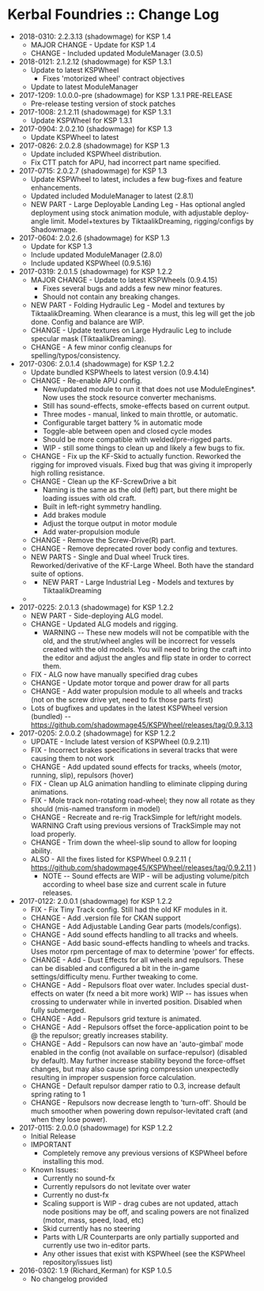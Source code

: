 # Kerbal Foundries :: Change Log

* 2018-0310: 2.2.3.13 (shadowmage) for KSP 1.4
	+ MAJOR CHANGE - Update for KSP 1.4
	+ CHANGE - Included updated ModuleManager (3.0.5)
* 2018-0121: 2.1.2.12 (shadowmage) for KSP 1.3.1
	+ Update to latest KSPWheel
		- Fixes 'motorized wheel' contract objectives
	+ Update to latest ModuleManager
* 2017-1209: 1.0.0.0-pre (shadowmage) for KSP 1.3.1 PRE-RELEASE
	+ Pre-release testing version of stock patches
* 2017-1008: 2.1.2.11 (shadowmage) for KSP 1.3.1
	+ Update KSPWheel for KSP 1.3.1
* 2017-0904: 2.0.2.10 (shadowmage) for KSP 1.3
	+ Update KSPWheel to latest
* 2017-0826: 2.0.2.8 (shadowmage) for KSP 1.3
	+ Update included KSPWheel distribution.
	+ Fix CTT patch for APU, had incorrect part name specified.
* 2017-0715: 2.0.2.7 (shadowmage) for KSP 1.3
	+ Update KSPWheel to latest, includes a few bug-fixes and feature enhancements.
	+ Updated included ModuleManager to latest (2.8.1)
	+ NEW PART - Large Deployable Landing Leg - Has optional angled deployment using stock animation module, with adjustable deploy-angle limit.  Model+textures by TiktaalikDreaming, rigging/configs by Shadowmage.
* 2017-0604: 2.0.2.6 (shadowmage) for KSP 1.3
	+ Update for KSP 1.3
	+ Include updated ModuleManager (2.8.0)
	+ Include updated KSPWheel (0.9.5.16)
* 2017-0319: 2.0.1.5 (shadowmage) for KSP 1.2.2
	+ MAJOR CHANGE - Update to latest KSPWheels (0.9.4.15)
		- Fixes several bugs and adds a few new minor features.
		- Should not contain any breaking changes.
	+ NEW PART - Folding Hydraulic Leg - Model and textures by TiktaalikDreaming.  When clearance is a must, this leg will get the job done.  Config and balance are WIP.
	+ CHANGE - Update textures on Large Hydraulic Leg to include specular mask (TiktaalikDreaming).
	+ CHANGE - A few minor config cleanups for spelling/typos/consistency.
* 2017-0306: 2.0.1.4 (shadowmage) for KSP 1.2.2
	+ Update bundled KSPWheels to latest version (0.9.4.14)
	+ CHANGE - Re-enable APU config.
		- New/updated module to run it that does not use ModuleEngines*.  Now uses the stock resource converter mechanisms.
		- Still has sound-effects, smoke-effects based on current output.
		- Three modes - manual, linked to main throttle, or automatic.
		- Configurable target battery % in automatic mode
		- Toggle-able between open and closed cycle modes
		- Should be more compatible with welded/pre-rigged parts.
		- WIP - still some things to clean up and likely a few bugs to fix.
	+ CHANGE - Fix up the KF-Skid to actually function.  Reworked the rigging for improved visuals.  Fixed bug that was giving it improperly high rolling resistance.
	+ CHANGE - Clean up the KF-ScrewDrive a bit
		- Naming is the same as the old (left) part, but there might be loading issues with old craft.
		- Built in left-right symmetry handling.
		- Add brakes module
		- Adjust the torque output in motor module
		- Add water-propulsion module
	+ CHANGE - Remove the Screw-Drive(R) part.
	+ CHANGE - Remove deprecated rover body config and textures.
	+ NEW PARTS - Single and Dual wheel Truck tires.  Reworked/derivative of the KF-Large Wheel.  Both have the standard suite of options.
	+ [](http://i.imgur.com/j5NTKqA.png)
		- NEW PART - Large Industrial Leg - Models and textures by TiktaalikDreaming
	+ [](http://i.imgur.com/NBNQJCE.png)
* 2017-0225: 2.0.1.3 (shadowmage) for KSP 1.2.2
	+ NEW PART - Side-deploying ALG model.
	+ CHANGE - Updated ALG models and rigging.
		- WARNING -- These new models will not be compatible with the old, and the strut/wheel angles will be incorrect for vessels created with the old models.  You will need to bring the craft into the editor and adjust the angles and flip state in order to correct them.
	+ FIX - ALG now have manually specified drag cubes
	+ CHANGE - Update motor torque and power draw for all parts
	+ CHANGE - Add water propulsion module to all wheels and tracks (not on the screw drive yet, need to fix those parts first)
	+ Lots of bugfixes and updates in the latest KSPWheel version (bundled) -- https://github.com/shadowmage45/KSPWheel/releases/tag/0.9.3.13
* 2017-0205: 2.0.0.2 (shadowmage) for KSP 1.2.2
	+ UPDATE - Include latest version of KSPWheel (0.9.2.11)
	+ FIX - Incorrect brakes specifications in several tracks that were causing them to not work
	+ CHANGE - Add updated sound effects for tracks, wheels (motor, running, slip), repulsors (hover)
	+ FIX - Clean up ALG animation handling to eliminate clipping during animations.
	+ FIX - Mole track non-rotating road-wheel; they now all rotate as they should (mis-named transform in model)
	+ CHANGE - Recreate and re-rig TrackSimple for left/right models.  WARNING Craft using previous versions of TrackSimple may not load properly.
	+ CHANGE - Trim down the wheel-slip sound to allow for looping ability.
	+ ALSO - All the fixes listed for KSPWheel 0.9.2.11 ( https://github.com/shadowmage45/KSPWheel/releases/tag/0.9.2.11 )
		- NOTE -- Sound effects are WIP - will be adjusting volume/pitch according to wheel base size and current scale in future releases.
* 2017-0122: 2.0.0.1 (shadowmage) for KSP 1.2.2
	+ FIX - Fix Tiny Track config.  Still had the old KF modules in it.
	+ CHANGE - Add .version file for CKAN support
	+ CHANGE - Add Adjustable Landing Gear parts (models/configs).
	+ CHANGE - Add sound effects handling to all tracks and wheels.
	+ CHANGE - Add basic sound-effects handling to wheels and tracks.  Uses motor rpm percentage of max to determine 'power' for effects.
	+ CHANGE - Add - Dust Effects for all wheels and repulsors.  These can be disabled and configured a bit in the in-game settings/difficulty menu.  Further tweaking to come.
	+ CHANGE - Add - Repulsors float over water.  Includes special dust-effects on water (fx need a bit more work) WIP -- has issues when crossing to underwater while in inverted position.  Disabled when fully submerged.
	+ CHANGE - Add - Repulsors grid texture is animated.
	+ CHANGE - Add - Repulsors offset the force-application point to be @ the repulsor; greatly increases stability.
	+ CHANGE - Add - Repulsors can now have an 'auto-gimbal' mode enabled in the config (not available on surface-repulsor) (disabled by default).  May further increase stability beyond the force-offset changes, but may also cause spring compression unexpectedly resulting in improper suspension force calculation.
	+ CHANGE - Default repulsor damper ratio to 0.3, increase default spring rating to 1
	+ CHANGE - Repulsors now decrease length to 'turn-off'.  Should be much smoother when powering down repulsor-levitated craft (and when they lose power).
* 2017-0115: 2.0.0.0 (shadowmage) for KSP 1.2.2
	+ Initial Release
	+ IMPORTANT
		- Completely remove any previous versions of KSPWheel before installing this mod.
	+ Known Issues:
		- Currently no sound-fx
		- Currently repulsors do not levitate over water
		- Currently no dust-fx
		- Scaling support is WIP - drag cubes are not updated, attach node positions may be off, and scaling powers are not finalized (motor, mass, speed, load, etc)
		- Skid currently has no steering
		- Parts with L/R Counterparts are only partially supported and currently use two in-editor parts.
		- Any other issues that exist with KSPWheel (see the KSPWheel repository/issues list)
* 2016-0302: 1.9 (Richard_Kerman) for KSP 1.0.5
	+ No changelog provided
